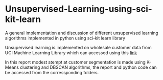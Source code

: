 # Unsupervised-Learning-using-sci-kit-learn
A general implementation and discussion of different unsupervised learning algorithms implemented in python using sci-kit learn library

Unsupervised learning is implemented on wholesale customer data from UCI Machine Learning Library which can accessed using this [link](https://archive.ics.uci.edu/dataset/292/wholesale+customers)

In this report modest atempt at customer segmentation is made using K-Means clustering and DBSCAN algorithms, the report and 
python code can be accessed from the corressponding folders.
